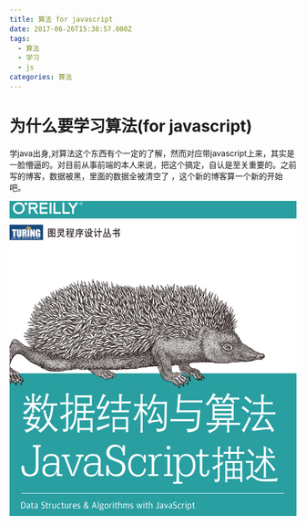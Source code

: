 ```yaml
---
title: 算法 for javascript
date: 2017-06-26T15:38:57.000Z
tags:
  - 算法
  - 学习
  - js
categories: 算法
---
```


# 为什么要学习算法\(for javascript\)

学java出身,对算法这个东西有个一定的了解，然而对应带javascript上来，其实是一脸懵逼的。对目前从事前端的本人来说，把这个搞定，自认是至关重要的。之前写的博客，数据被黑，里面的数据全被清空了 ，这个新的博客算一个新的开始吧。

![](/images/book1.jpeg)



